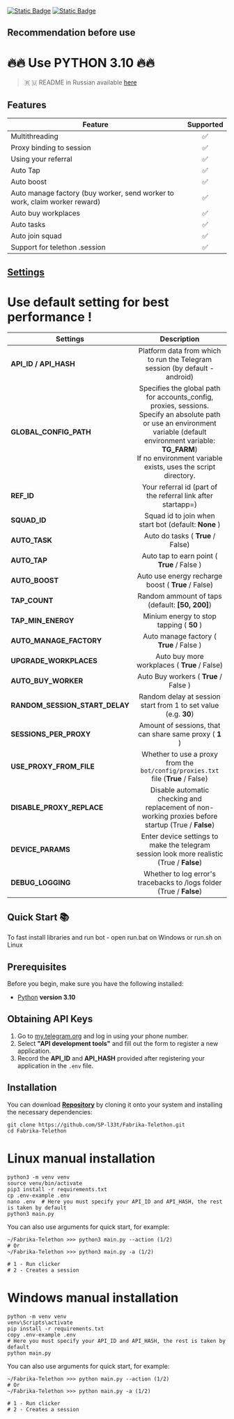 [![Static Badge](https://img.shields.io/badge/Telegram-Channel-Link?style=for-the-badge&logo=Telegram&logoColor=white&logoSize=auto&color=blue)](https://t.me/+jJhUfsfFCn4zZDk0)      [![Static Badge](https://img.shields.io/badge/Telegram-Bot%20Link-Link?style=for-the-badge&logo=Telegram&logoColor=white&logoSize=auto&color=blue)](https://t.me/fabrika/app?startapp=ref_2222195)



## Recommendation before use

# 🔥🔥 Use PYTHON 3.10 🔥🔥

> 🇷 🇺 README in Russian available [here](README-RU.md)

## Features  
| Feature                                                                    | Supported |
|----------------------------------------------------------------------------|:---------:|
| Multithreading                                                             |     ✅     |
| Proxy binding to session                                                   |     ✅     |
| Using your referral                                                        |     ✅     |
| Auto Tap                                                                   |     ✅     |
| Auto boost                                                                 |     ✅     |
| Auto manage factory (buy worker, send worker to work, claim worker reward) |     ✅     |
| Auto buy workplaces                                                        |     ✅     |
| Auto tasks                                                                 |     ✅     |
| Auto join squad                                                            |     ✅     |
| Support for telethon .session                                              |     ✅     |


## [Settings](https://github.com/SP-l33t/Fabrika-Telethon/tree/main/.env-example)

# Use default setting for best performance !
| Settings                       |                                                                                                                  Description                                                                                                                  |
|--------------------------------|:---------------------------------------------------------------------------------------------------------------------------------------------------------------------------------------------------------------------------------------------:|
| **API_ID / API_HASH**          |                                                                                  Platform data from which to run the Telegram session (by default - android)                                                                                  |
| **GLOBAL_CONFIG_PATH**         | Specifies the global path for accounts_config, proxies, sessions. <br/>Specify an absolute path or use an environment variable (default environment variable: **TG_FARM**) <br/>If no environment variable exists, uses the script directory. |
| **REF_ID**                     |                                                                                         Your referral id (part of the referral link after startapp=)                                                                                          |
| **SQUAD_ID**                   |                                                                                             Squad id to join when start bot (default: **None** )                                                                                              |
| **AUTO_TASK**                  |                                                                                                       Auto do tasks ( **True** / False)                                                                                                       |
| **AUTO_TAP**                   |                                                                                                  Auto tap to earn point ( **True** / False )                                                                                                  |
| **AUTO_BOOST**                 |                                                                                              Auto use energy recharge boost ( **True** / False)                                                                                               |
| **TAP_COUNT**                  |                                                                                                Random ammount of taps (default: **[50, 200]**)                                                                                                |
| **TAP_MIN_ENERGY**             |                                                                                                   Minium energy to stop tapping ( **50** )                                                                                                    |
| **AUTO_MANAGE_FACTORY**        |                                                                                                   Auto manage factory ( **True** / False )                                                                                                    |
| **UPGRADE_WORKPLACES**         |                                                                                                 Auto buy more workplaces ( **True** / False)                                                                                                  |
| **AUTO_BUY_WORKER**            |                                                                                                     Auto Buy workers ( **True** / False )                                                                                                     |
| **RANDOM_SESSION_START_DELAY** |                                                                                        Random delay at session start from 1 to set value (e.g. **30**)                                                                                        |
| **SESSIONS_PER_PROXY**         |                                                                                            Amount of sessions, that can share same proxy ( **1** )                                                                                            |
| **USE_PROXY_FROM_FILE**        |                                                                               Whether to use a proxy from the `bot/config/proxies.txt` file (**True** / False)                                                                                |
| **DISABLE_PROXY_REPLACE**      |                                                                      Disable automatic checking and replacement of non-working proxies before startup (True / **False**)                                                                      |
| **DEVICE_PARAMS**              |                                                                          Enter device settings to make the telegram session look more realistic  (True / **False**)                                                                           |
| **DEBUG_LOGGING**              |                                                                                     Whether to log error's tracebacks to /logs folder (True / **False**)                                                                                      |


## Quick Start 📚

To fast install libraries and run bot - open run.bat on Windows or run.sh on Linux

## Prerequisites
Before you begin, make sure you have the following installed:
- [Python](https://www.python.org/downloads/) **version 3.10**

## Obtaining API Keys
1. Go to [my.telegram.org](https://my.telegram.org) and log in using your phone number.
2. Select **"API development tools"** and fill out the form to register a new application.
3. Record the **API_ID** and **API_HASH** provided after registering your application in the `.env` file.

## Installation
You can download [**Repository**](https://github.com/SP-l33t/Fabrika-Telethon) by cloning it onto your system and installing the necessary dependencies:
```shell
git clone https://github.com/SP-l33t/Fabrika-Telethon.git
cd Fabrika-Telethon
```

# Linux manual installation
```shell
python3 -m venv venv
source venv/bin/activate
pip3 install -r requirements.txt
cp .env-example .env
nano .env  # Here you must specify your API_ID and API_HASH, the rest is taken by default
python3 main.py
```

You can also use arguments for quick start, for example:
```shell
~/Fabrika-Telethon >>> python3 main.py --action (1/2)
# Or
~/Fabrika-Telethon >>> python3 main.py -a (1/2)

# 1 - Run clicker
# 2 - Creates a session
```

# Windows manual installation
```shell
python -m venv venv
venv\Scripts\activate
pip install -r requirements.txt
copy .env-example .env
# Here you must specify your API_ID and API_HASH, the rest is taken by default
python main.py
```

You can also use arguments for quick start, for example:
```shell
~/Fabrika-Telethon >>> python main.py --action (1/2)
# Or
~/Fabrika-Telethon >>> python main.py -a (1/2)

# 1 - Run clicker
# 2 - Creates a session
```
